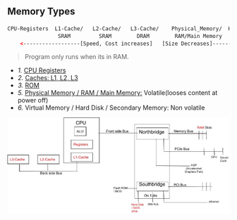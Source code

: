 ## Memory Types
```html
CPU-Registers  L1-Cache/   L2-Cache/   L3-Cache/    Physical_Memory/  Hard_Disk/Secondary_Memory  Tertiary_Memory/
                SRAM         SRAM        DRAM        RAM/Main Memory    SSD                        remote_storge
    <------------------[Speed, Cost increases]   [Size Decreases]-----------------------------
```
> Program only runs when its in RAM.
- *1.* [CPU Registers](CPU_Registers)
- *2.* [Caches: L1, L2, L3](CPU_Cache)
- *3.* [ROM](ROM)
- *5.* [Physical Memory / RAM / Main Memory:](RAM) Volatile(looses content at power off)
- *6.* Virtual Memory / Hard Disk / Secondary Memory: Non volatile

<img src=Memory_types.jpg width=600/>
